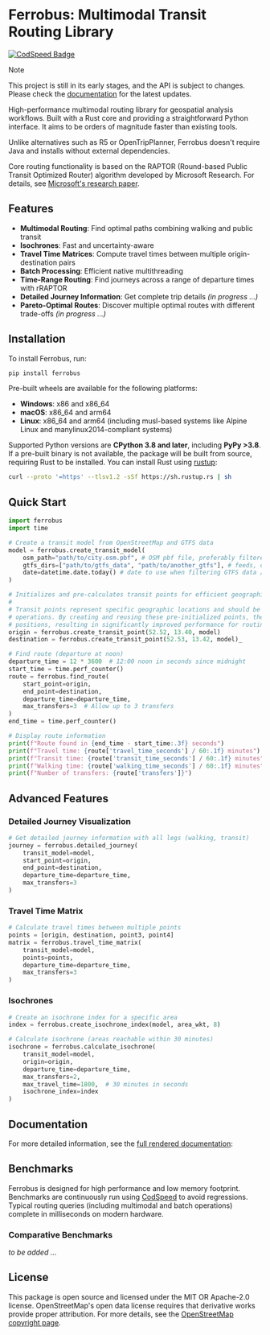 # Ferrobus: Multimodal Transit Routing Library

[![CodSpeed Badge](https://img.shields.io/endpoint?url=https://codspeed.io/badge.json)](https://codspeed.io/chingiztob/ferrobus)

> [!NOTE]
> This project is still in its early stages, and the API is subject to changes. Please check the [documentation](https://ferrobus.readthedocs.io/) for the latest updates.

High-performance multimodal routing library for geospatial analysis workflows. Built with a Rust core and providing a straightforward Python interface. It aims to be orders of magnitude faster than existing tools.

Unlike alternatives such as R5 or OpenTripPlanner, Ferrobus doesn't require Java and installs without external dependencies.

Core routing functionality is based on the RAPTOR (Round-based Public Transit Optimized Router) algorithm developed by Microsoft Research. For details, see [Microsoft's research paper](https://www.microsoft.com/en-us/research/wp-content/uploads/2012/01/raptor_alenex.pdf).

## Features

- **Multimodal Routing**: Find optimal paths combining walking and public transit
- **Isochrones**: Fast and uncertainty-aware
- **Travel Time Matrices**: Compute travel times between multiple origin-destination pairs
- **Batch Processing**: Efficient native multithreading
- **Time-Range Routing**: Find journeys across a range of departure times with rRAPTOR
- **Detailed Journey Information**: Get complete trip details *(in progress ...)*
- **Pareto-Optimal Routes**: Discover multiple optimal routes with different trade-offs *(in progress ...)*

## Installation

To install Ferrobus, run:

```bash
pip install ferrobus
```

Pre-built wheels are available for the following platforms:

- **Windows**: x86 and x86_64
- **macOS**: x86_64 and arm64
- **Linux**: x86_64 and arm64 (including musl-based systems like Alpine Linux and manylinux2014-compliant systems)

Supported Python versions are **CPython 3.8 and later**, including **PyPy >3.8**.
If a pre-built binary is not available, the package will be built from source, requiring Rust to be installed. You can install Rust using [rustup](https://rustup.rs/):

```bash
curl --proto '=https' --tlsv1.2 -sSf https://sh.rustup.rs | sh
```

## Quick Start

```python
import ferrobus
import time

# Create a transit model from OpenStreetMap and GTFS data
model = ferrobus.create_transit_model(
    osm_path="path/to/city.osm.pbf", # OSM pbf file, preferably filtered by region and tag
    gtfs_dirs=["path/to/gtfs_data", "path/to/another_gtfs"], # feeds, operating in the same region
    date=datetime.date.today() # date to use when filtering GTFS data / None for all dates
)

# Initializes and pre-calculates transit points for efficient geographic operations.
#
# Transit points represent specific geographic locations and should be used as inputs for all route calculations and related
# operations. By creating and reusing these pre-initialized points, the system avoids redundant computations of geographic
# positions, resulting in significantly improved performance for routing and spatial queries.
origin = ferrobus.create_transit_point(52.52, 13.40, model)
destination = ferrobus.create_transit_point(52.53, 13.42, model)_

# Find route (departure at noon)
departure_time = 12 * 3600  # 12:00 noon in seconds since midnight
start_time = time.perf_counter()
route = ferrobus.find_route(
    start_point=origin,
    end_point=destination,
    departure_time=departure_time,
    max_transfers=3  # Allow up to 3 transfers
)
end_time = time.perf_counter()

# Display route information
print(f"Route found in {end_time - start_time:.3f} seconds")
print(f"Travel time: {route['travel_time_seconds'] / 60:.1f} minutes")
print(f"Transit time: {route['transit_time_seconds'] / 60:.1f} minutes")
print(f"Walking time: {route['walking_time_seconds'] / 60:.1f} minutes")
print(f"Number of transfers: {route['transfers']}")
```

## Advanced Features

### Detailed Journey Visualization

```python
# Get detailed journey information with all legs (walking, transit)
journey = ferrobus.detailed_journey(
    transit_model=model,
    start_point=origin,
    end_point=destination,
    departure_time=departure_time,
    max_transfers=3
)
```

### Travel Time Matrix

```python
# Calculate travel times between multiple points
points = [origin, destination, point3, point4]
matrix = ferrobus.travel_time_matrix(
    transit_model=model,
    points=points,
    departure_time=departure_time,
    max_transfers=3
)
```

### Isochrones

```python
# Create an isochrone index for a specific area
index = ferrobus.create_isochrone_index(model, area_wkt, 8)

# Calculate isochrone (areas reachable within 30 minutes)
isochrone = ferrobus.calculate_isochrone(
    transit_model=model,
    origin=origin,
    departure_time=departure_time,
    max_transfers=2,
    max_travel_time=1800,  # 30 minutes in seconds
    isochrone_index=index
)
```

## Documentation

For more detailed information, see the [full rendered documentation](https://ferrobus.readthedocs.io/):

## Benchmarks

Ferrobus is designed for high performance and low memory footprint. Benchmarks are continuously run using [CodSpeed](https://codspeed.io/chingiztob/ferrobus) to avoid regressions. Typical routing queries (including multimodal and batch operations) complete in milliseconds on modern hardware.

### Comparative Benchmarks

*to be added ...*

## License

This package is open source and licensed under the MIT OR Apache-2.0 license. OpenStreetMap's open data license requires that derivative works provide proper attribution. For more details, see the [OpenStreetMap copyright page](https://www.openstreetmap.org/copyright/).

